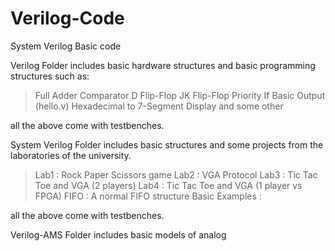 # Verilog-Code
 System Verilog Basic code

Verilog Folder includes basic hardware structures and basic programming structures such as:

 > Full Adder
 > Comparator
 > D Flip-Flop
 > JK Flip-Flop
 > Priority If
 > Basic Output (hello.v)
 > Hexadecimal to 7-Segment Display
 > and some other

all the above come with testbenches.

System Verilog Folder includes basic structures and some projects from the laboratories of the university.

 > Lab1 : Rock Paper Scissors game
 > Lab2 : VGA Protocol
 > Lab3 : Tic Tac Toe and VGA (2 players)
 > Lab4 : Tic Tac Toe and VGA (1 player vs FPGA)
 > FIFO : A normal FIFO structure
 > Basic Examples : 
 > 

all the above come with testbenches.

Verilog-AMS Folder includes basic models of analog 
